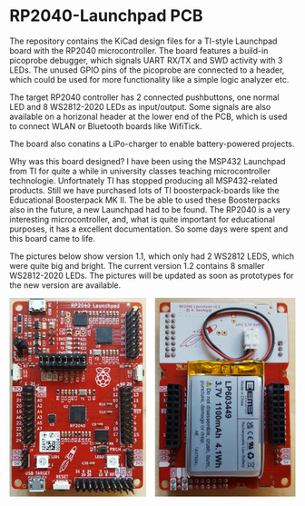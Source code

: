 # RP2040-Launchpad PCB

The repository contains the KiCad design files for a TI-style Launchpad board
with the RP2040 microcontroller. The board features a build-in picoprobe
debugger, which signals UART RX/TX and SWD activity with 3 LEDs. The unused
GPIO pins of the picoprobe are connected to a header, which could be used
for more functionality like a simple logic analyzer etc.

The target RP2040 controller has 2 connected pushbuttons, one normal LED and
8 WS2812-2020 LEDs as input/output. Some signals are also available on a
horizonal header at the lower end of the PCB, which is used to connect WLAN or
Bluetooth boards like WifiTick.

The board also conatins a LiPo-charger to enable battery-powered projects.

Why was this board designed? I have been using the MSP432 Launchpad from TI for
quite a while in university classes teaching microcontroller technologie.
Unfortnately TI has stopped producing all MSP432-related products. Still we
have purchased lots of TI boosterpack-boards like the Educational Boosterpack MK II.
The be able to used these Boosterpacks also in the future, a new Launchpad had
to be found. The RP2040 is a very interesting microcontroller, and, what is
quite important for educational purposes, it has a excellent documentation.
So some days were spent and this board came to life.

The pictures below show version 1.1, which only had 2 WS2812 LEDS, which were
quite big and bright. The current version 1.2 contains 8 smaller WS2812-2020
LEDs. The pictures will be updated as soon as prototypes for the new version
are available.
 
![RP2040 Lauchpad picture 1](images/rp2040-launchpad.png)

